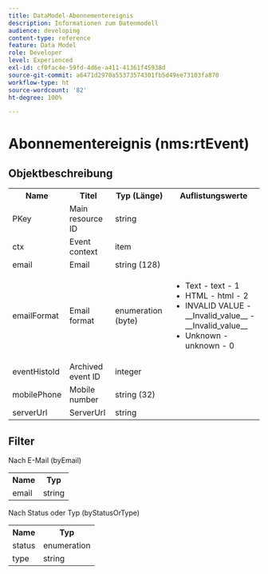 ```yaml
---
title: DataModel-Abonnementereignis
description: Informationen zum Datenmodell
audience: developing
content-type: reference
feature: Data Model
role: Developer
level: Experienced
exl-id: cf0fac4e-59fd-4d6e-a411-41361f45938d
source-git-commit: a6471d2970a55373574301fb5d49ee73103fa870
workflow-type: ht
source-wordcount: '82'
ht-degree: 100%

---
```


# Abonnementereignis (nms:rtEvent)

## Objektbeschreibung

<table>
    <tr>
        <th>Name</th>
        <th>Titel</th>
        <th>Typ (Länge)</th>
        <th>Auflistungswerte</th>
    </tr>
    <tr>
        <td>PKey</td>
        <td>Main resource ID</td>
        <td>string </td>
        <td> </td>
    </tr>
    <tr>
        <td>ctx</td>
        <td>Event context</td>
        <td>item </td>
        <td> </td>
    </tr>
    <tr>
        <td>email</td>
        <td>Email</td>
        <td>string (128)</td>
        <td> </td>
    </tr>
    <tr>
        <td>emailFormat</td>
        <td>Email format</td>
        <td>enumeration (byte) </td>
        <td>
            <ul>
            <li>Text - text - 1</li>
            <li>HTML - html - 2</li>
            <li>INVALID VALUE - __Invalid_value__ - __Invalid_value__</li>
            <li>Unknown - unknown - 0</li>
            </ul>
        </td>
    </tr>
    <tr>
        <td>eventHistoId</td>
        <td>Archived event ID</td>
        <td>integer </td>
        <td> </td>
    </tr>
    <tr>
        <td>mobilePhone</td>
        <td>Mobile number</td>
        <td>string (32)</td>
        <td> </td>
    </tr>
    <tr>
        <td>serverUrl</td>
        <td>ServerUrl</td>
        <td>string </td>
        <td> </td>
    </tr>
</table>

## Filter

Nach E-Mail (byEmail)

<table>
    <tr>
    <th>Name</th>
    <th>Typ</th>
    </tr>
    <tr>
    <td>email</td>
    <td>string</td>
    </tr>
</table>

Nach Status oder Typ (byStatusOrType)

<table>
        <tr>
        <th>Name</th>
        <th>Typ</th>
        </tr>
        <tr>
        <td>status</td>
        <td>enumeration</td>
        </tr>
        <tr>
        <td>type</td>
        <td>string</td>
        </tr>
    </table>
